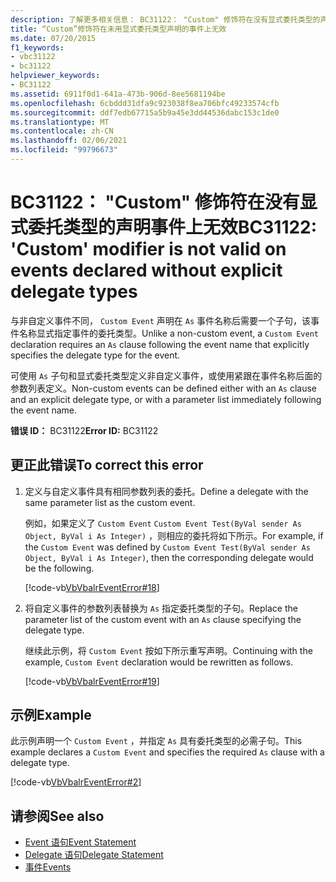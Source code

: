 ```yaml
---
description: 了解更多相关信息： BC31122： "Custom" 修饰符在没有显式委托类型的声明事件上无效
title: “Custom”修饰符在未用显式委托类型声明的事件上无效
ms.date: 07/20/2015
f1_keywords:
- vbc31122
- bc31122
helpviewer_keywords:
- BC31122
ms.assetid: 6911f0d1-641a-473b-906d-8ee5681194be
ms.openlocfilehash: 6cbddd31dfa9c923038f8ea706bfc49233574cfb
ms.sourcegitcommit: ddf7edb67715a5b9a45e3dd44536dabc153c1de0
ms.translationtype: MT
ms.contentlocale: zh-CN
ms.lasthandoff: 02/06/2021
ms.locfileid: "99796673"
---
```

# <a name="bc31122-custom-modifier-is-not-valid-on-events-declared-without-explicit-delegate-types"></a><span data-ttu-id="e48ee-103">BC31122： "Custom" 修饰符在没有显式委托类型的声明事件上无效</span><span class="sxs-lookup"><span data-stu-id="e48ee-103">BC31122: 'Custom' modifier is not valid on events declared without explicit delegate types</span></span>

<span data-ttu-id="e48ee-104">与非自定义事件不同， `Custom Event` 声明在 `As` 事件名称后需要一个子句，该事件名称显式指定事件的委托类型。</span><span class="sxs-lookup"><span data-stu-id="e48ee-104">Unlike a non-custom event, a `Custom Event` declaration requires an `As` clause following the event name that explicitly specifies the delegate type for the event.</span></span>

 <span data-ttu-id="e48ee-105">可使用 `As` 子句和显式委托类型定义非自定义事件，或使用紧跟在事件名称后面的参数列表定义。</span><span class="sxs-lookup"><span data-stu-id="e48ee-105">Non-custom events can be defined either with an `As` clause and an explicit delegate type, or with a parameter list immediately following the event name.</span></span>

 <span data-ttu-id="e48ee-106">**错误 ID：** BC31122</span><span class="sxs-lookup"><span data-stu-id="e48ee-106">**Error ID:** BC31122</span></span>

## <a name="to-correct-this-error"></a><span data-ttu-id="e48ee-107">更正此错误</span><span class="sxs-lookup"><span data-stu-id="e48ee-107">To correct this error</span></span>

1. <span data-ttu-id="e48ee-108">定义与自定义事件具有相同参数列表的委托。</span><span class="sxs-lookup"><span data-stu-id="e48ee-108">Define a delegate with the same parameter list as the custom event.</span></span>

     <span data-ttu-id="e48ee-109">例如，如果定义了 `Custom Event` `Custom Event Test(ByVal sender As Object, ByVal i As Integer)` ，则相应的委托将如下所示。</span><span class="sxs-lookup"><span data-stu-id="e48ee-109">For example, if the `Custom Event` was defined by `Custom Event Test(ByVal sender As Object, ByVal i As Integer)`, then the corresponding delegate would be the following.</span></span>

     [!code-vb[VbVbalrEventError#18](~/samples/snippets/visualbasic/VS_Snippets_VBCSharp/VbVbalrEventError/VB/VbVbalrEventError.vb#18)]

2. <span data-ttu-id="e48ee-110">将自定义事件的参数列表替换为 `As` 指定委托类型的子句。</span><span class="sxs-lookup"><span data-stu-id="e48ee-110">Replace the parameter list of the custom event with an `As` clause specifying the delegate type.</span></span>

     <span data-ttu-id="e48ee-111">继续此示例，将 `Custom Event` 按如下所示重写声明。</span><span class="sxs-lookup"><span data-stu-id="e48ee-111">Continuing with the example, `Custom Event` declaration would be rewritten as follows.</span></span>

     [!code-vb[VbVbalrEventError#19](~/samples/snippets/visualbasic/VS_Snippets_VBCSharp/VbVbalrEventError/VB/VbVbalrEventError.vb#19)]

## <a name="example"></a><span data-ttu-id="e48ee-112">示例</span><span class="sxs-lookup"><span data-stu-id="e48ee-112">Example</span></span>

 <span data-ttu-id="e48ee-113">此示例声明一个 `Custom Event` ，并指定 `As` 具有委托类型的必需子句。</span><span class="sxs-lookup"><span data-stu-id="e48ee-113">This example declares a `Custom Event` and specifies the required `As` clause with a delegate type.</span></span>

 [!code-vb[VbVbalrEventError#2](~/samples/snippets/visualbasic/VS_Snippets_VBCSharp/VbVbalrEventError/VB/VbVbalrEventError.vb#2)]

## <a name="see-also"></a><span data-ttu-id="e48ee-114">请参阅</span><span class="sxs-lookup"><span data-stu-id="e48ee-114">See also</span></span>

- [<span data-ttu-id="e48ee-115">Event 语句</span><span class="sxs-lookup"><span data-stu-id="e48ee-115">Event Statement</span></span>](../statements/event-statement.md)
- [<span data-ttu-id="e48ee-116">Delegate 语句</span><span class="sxs-lookup"><span data-stu-id="e48ee-116">Delegate Statement</span></span>](../statements/delegate-statement.md)
- [<span data-ttu-id="e48ee-117">事件</span><span class="sxs-lookup"><span data-stu-id="e48ee-117">Events</span></span>](../../programming-guide/language-features/events/index.md)
